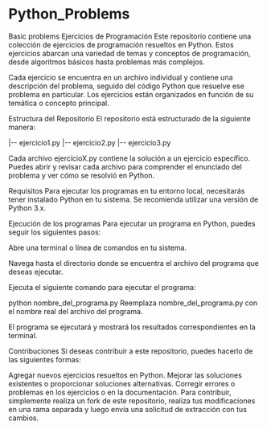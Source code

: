 # Python_Problems
Basic problems
Ejercicios de Programación
Este repositorio contiene una colección de ejercicios de programación resueltos en Python. Estos ejercicios abarcan una variedad de temas y conceptos de programación, desde algoritmos básicos hasta problemas más complejos.

Cada ejercicio se encuentra en un archivo individual y contiene una descripción del problema, seguido del código Python que resuelve ese problema en particular. Los ejercicios están organizados en función de su temática o concepto principal.

Estructura del Repositorio
El repositorio está estructurado de la siguiente manera:


|-- ejercicio1.py
|-- ejercicio2.py
|-- ejercicio3.py

Cada archivo ejercicioX.py contiene la solución a un ejercicio específico. Puedes abrir y revisar cada archivo para comprender el enunciado del problema y ver cómo se resolvió en Python.

Requisitos
Para ejecutar los programas en tu entorno local, necesitarás tener instalado Python en tu sistema. Se recomienda utilizar una versión de Python 3.x.

Ejecución de los programas
Para ejecutar un programa en Python, puedes seguir los siguientes pasos:

Abre una terminal o línea de comandos en tu sistema.

Navega hasta el directorio donde se encuentra el archivo del programa que deseas ejecutar.

Ejecuta el siguiente comando para ejecutar el programa:


python nombre_del_programa.py
Reemplaza nombre_del_programa.py con el nombre real del archivo del programa.

El programa se ejecutará y mostrará los resultados correspondientes en la terminal.

Contribuciones
Si deseas contribuir a este repositorio, puedes hacerlo de las siguientes formas:

Agregar nuevos ejercicios resueltos en Python.
Mejorar las soluciones existentes o proporcionar soluciones alternativas.
Corregir errores o problemas en los ejercicios o en la documentación.
Para contribuir, simplemente realiza un fork de este repositorio, realiza tus modificaciones en una rama separada y luego envía una solicitud de extracción con tus cambios.


